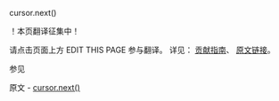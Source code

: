  cursor.next()

 ！本页翻译征集中！

请点击页面上方 EDIT THIS PAGE 参与翻译。
详见：
[贡献指南]( https://github.com/whaleal/MongoDB-Manual-zh/blob/master/CONTRIBUTING.md )、
[原文链接](  https://docs.mongodb.com/manual/reference/method/cursor.next/  )。

 参见

原文 - [cursor.next()]( https://docs.mongodb.com/manual/reference/method/cursor.next/ )

